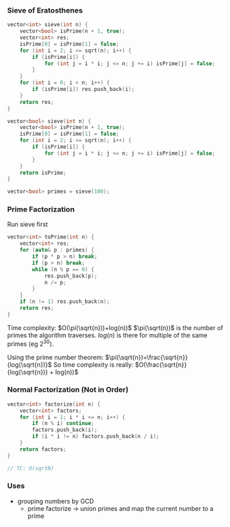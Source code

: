 ### Sieve of Eratosthenes
```cpp
vector<int> sieve(int n) {
    vector<bool> isPrime(n + 1, true);
    vector<int> res;
    isPrime[0] = isPrime[1] = false;
    for (int i = 2; i <= sqrt(n); i++) {
        if (isPrime[i]) {
            for (int j = i * i; j <= n; j += i) isPrime[j] = false;
        }
    }
    for (int i = 0; i < n; i++) {
        if (isPrime[i]) res.push_back(i);
    }
    return res;
}

vector<bool> sieve(int n) {
    vector<bool> isPrime(n + 1, true);
    isPrime[0] = isPrime[1] = false;
    for (int i = 2; i <= sqrt(n); i++) {
        if (isPrime[i]) {
            for (int j = i * i; j <= n; j += i) isPrime[j] = false;
        }
    }
    return isPrime;
}

vector<bool> primes = sieve(100);
```

### Prime Factorization
Run sieve first
```cpp
vector<int> toPrime(int n) {
	vector<int> res;
	for (auto& p : primes) {
		if (p * p > n) break;
		if (p > n) break;
		while (n % p == 0) {
			res.push_back(p);
			n /= p;
		}
	}
	if (n != 1) res.push_back(n);
	return res;
}
```
Time complexity: 
$O(\pi(\sqrt{n}))+log(n))$
$\pi(\sqrt(n))$ is the number of primes the algorithm traverses.
$log(n$) is there for multiple of the same primes (eg $2^{30}$).

Using the prime number theorem: $\pi(\sqrt{n})=\frac{\sqrt{n}}{log(\sqrt{n})}$
So time complexity is really: $O(\frac{\sqrt{n}}{log(\sqrt{n})} + log(n))$

### Normal Factorization (Not in Order)
```cpp
vector<int> factorize(int n) {
    vector<int> factors;
    for (int i = 1; i * i <= n; i++) {
        if (n % i) continue;
        factors.push_back(i);
        if (i * i != n) factors.push_back(n / i);
    }
    return factors;
}

// TC: O(sqrtN)
```
### Uses
* grouping numbers by GCD
	* prime factorize $\rightarrow$ union primes and map the current number to a prime